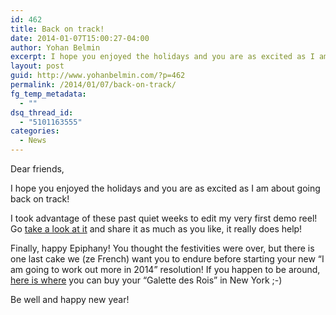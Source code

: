 ```yaml
---
id: 462
title: Back on track!
date: 2014-01-07T15:00:27-04:00
author: Yohan Belmin
excerpt: I hope you enjoyed the holidays and you are as excited as I am about going back on track! I took advantage of these past quiet weeks to edit my very first demo reel! Go take a look at it and share it as much as you like, it really does help!
layout: post
guid: http://www.yohanbelmin.com/?p=462
permalink: /2014/01/07/back-on-track/
fg_temp_metadata:
  - ""
dsq_thread_id:
  - "5101163555"
categories:
  - News
---
```

Dear friends,

I hope you enjoyed the holidays and you are as excited as I am about going back on track!

I took advantage of these past quiet weeks to edit my very first demo reel! Go <a href="https://vimeo.com/136450987" target="_blank">take a look at it</a> and share it as much as you like, it really does help!

Finally, happy Epiphany! You thought the festivities were over, but there is one last cake we (ze French) want you to endure before starting your new &#8220;I am going to work out more in 2014&#8221; resolution! If you happen to be around, <a href="http://nymag.com/nymetro/food/features/10777/" target="_blank">here is where</a> you can buy your &#8220;Galette des Rois&#8221; in New York ;-)

Be well and happy new year!